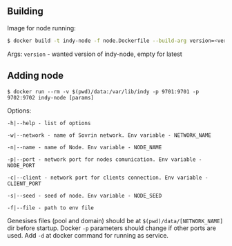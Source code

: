 ## Building

Image for node running:

```sh
$ docker build -t indy-node -f node.Dockerfile --build-arg version=<version> .
```

Args:
`version` - wanted version of indy-node, empty for latest

## Adding node

```
$ docker run --rm -v $(pwd)/data:/var/lib/indy -p 9701:9701 -p 9702:9702 indy-node [params]
```

Options:
```
-h|--help - list of options

-w|--network - name of Sovrin network. Env variable - NETWORK_NAME

-n|--name - name of Node. Env variable - NODE_NAME

-p|--port - network port for nodes comunication. Env variable - NODE_PORT

-c|--client - network port for clients connection. Env variable - CLIENT_PORT

-s|--seed - seed of node. Env variable - NODE_SEED

-f|--file - path to env file
```

Genesises files (pool and domain) should be at `$(pwd)/data/[NETWORK_NAME]` dir before startup.
Docker `-p` parameters should change if other ports are used.
Add `-d` at docker command for running as service.
